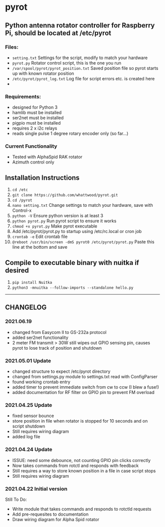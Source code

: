 # pyrot
## Python antenna rotator controller for Raspberry Pi, should be located at /etc/pyrot

### Files:
- ```setting.txt``` Settings for the script, modify to match your hardware
- ```pyrot.py``` Rotator control script, this is the one you run
- ```/var/spool/pyrot/pyrot_position.txt``` Saved position file so pyrot starts up with known rotator position
- ```/etc/pyrot/pyrot_log.txt``` Log file for script errors etc. is created here
- 
### Requirements:
- designed for Python 3
- hamlib must be installed
- ser2net must be installed
- pigpio must be installed
- requires 2 x i2c relays
- reads single pulse 1 degree rotary encoder only (so far...)

### Current Functionality
- Tested with AlphaSpid RAK rotator
- Azimuth control only

## Installation Instructions

1. ```cd /etc```
2. ```git clone https://github.com/whattwood/pyrot.git```
3. ```cd /pyrot```
4. ```nano setting.txt``` Change settings to match your hardware, save with Control-x
5. ```python -V``` Ensure python version is at least 3
6. ```python pyrot.py``` Run pyrot script to ensure it works
7. ```chmod +x pyrot.py``` Make pyrot executable
8. Add /etc/pyrot/pyrot.py to startup using /etc/rc.local or cron job
9. ```crontab -e``` Edit crontab file
10. ```@reboot /usr/bin/screen -dmS pyrot0 /etc/pyrot/pyrot.py``` Paste this line at the bottom and save

## Compile to executable binary with nuitka if desired
1. ```pip install Nuitka```
2. ```python3 -mnuitka --follow-imports --standalone hello.py```


-------------------------------------------------------------------
## CHANGELOG

### 2021.06.19
- changed from Easycom II to GS-232a protocol
- added ser2net functionality
- 2 meter FM transmit > 30W still wipes out GPIO sensing pin, causes pyrot to lose track of position and shutdown 

### 2021.05.01 Update
- changed structure to expect /etc/pyrot directory
- changed from settings.py module to settings.txt read with ConfigParser
- found working crontab entry
- added timer to prevent immediate switch from cw to ccw (I blew a fuse!)
- added documentation for RF filter on GPIO pin to prevent FM overload

### 2021.04.25 Update
- fixed sensor bounce
- store position in file when rotator is stopped for 10 seconds and on script shutdown
- Still requires wiring diagram
- added log file

### 2021.04.24 Update
- ISSUE: need some debounce, not counting GPIO pin clicks correctly
- Now takes commands from rotctl and responds with feedback
- Still requires a way to store known position in a file in case script stops
- Still requires wiring diagram

### 2021.04.22 Initial version
Still To Do:
- Write module that takes commands and responds to rotctld requests
- Add pre-requesites to documentation
- Draw wiring diagram for Alpha Spid rotator
